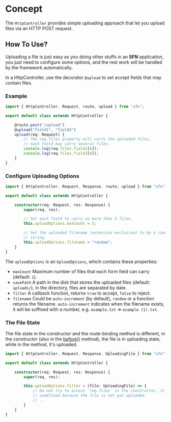 <!-- title: Uploading; order: 13 -->
# Concept

The `HttpController` provides simple uploading approach that let you upload 
files via an HTTP POST request.

## How To Use?

Uploading a file is just easy as you doing other stuffs in an **SFN** 
application, you just need to configure some options, and the rest work will 
be handled by the framework automatically.

In a HttpController, use the decorator `@upload` to set accept fields that may
contain files.

### Example

```typescript
import { HttpController, Request, route, upload } from "sfn";

export default class extends HttpController {

    @route.post("/upload")
    @upload("field1", "field2")
    upload(req: Request) {
        // The req.files property will carry the uploaded files,
        // each field may carry several files.
        console.log(req.files.field1[0]);
        console.log(req.files.field2[0]);
    }
}
```

### Configure Uploading Options

```typescript
import { HttpController, Request, Response, route, upload } from "sfn";

export default class extends HttpController {

    constructor(req: Request, res: Response) {
        super(req, res);

        // Set each field to carry no more than 5 files.
        this.uploadOptions.maxCount = 5;

        // Set the uploaded filename (extension exclusive) to be a random 
        // string.
        this.uploadOptions.filename = "random";
    }
}
```

The `uploadOptions` is an `UploadOptions`, which contains these properties:

- `maxCount` Maximum number of files that each form field can carry (default:
     `1`).
- `savePath` A path in the disk that stores the uploaded files (default: 
    `uploads/`), in the directory, files are separated by date.
- `filter` A callback function, returns `true` to accept, `false` to reject.
- `filename` Could be `auto-increment` (by default), `random` or a function 
    returns the filename. `auto-increment` indicates when the filename exists,
    it will be suffixed with a number, e.g. `example.txt` => `example (1).txt`.

### The File State

The file state in the constructor and the route-binding method is different, in 
the constructor (also in the 
[before()](./http-controller#Before-And-After-Operations) method), the file is in
uploading state, while in the method, it's uploaded.

```typescript
import { HttpController, Request, Response, UploadingFile } from "sfn";

export default class extends HttpController {

    constructor(req: Request, res: Response) {
        super(req, res);

        this.uploadOptions.filter = (file: UploadingFile) => {
            // Do not try to access `req.files` in the constructor, it's 
            // undefined because the file is not yet uploaded.
            // ...
        }
    }
}
```